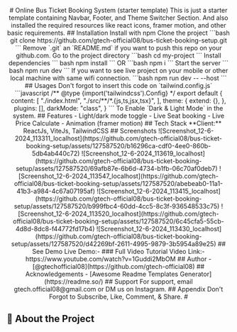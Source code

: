 <div align='center'>

<p> # Online Bus Ticket Booking System (starter template) This is just a starter template containing Navbar, Footer, and Theme Switcher Section. And also installed the required resources like react icons, framer motion, and other basic requirements. ## Installation Install with npm Clone the project ```bash git clone https://github.com/gtech-official08/bus-ticket-booking-setup.git ``` Remove `.git` an `README.md` if you want to push this repo on your github.com. Go to the project directory ```bash cd my-project ``` Install dependencies ``` bash npm install ``` OR ```bash npm i ``` Start the server ``` bash npm run dev ``` If you want to see live project on your mobile or other local machine with same wifi connection. ```bash npm run dev -- --host ``` ## Usages Don't forgot to insert this code on `tailwind.config.js` ```javascript /** @type {import('tailwindcss').Config} */ export default { content: [ "./index.html", "./src/**/*.{js,ts,jsx,tsx}", ], theme: { extend: {}, }, plugins: [], darkMode: "class", } ``` To Enable `Dark & Light Mode` in the system. ## Features - Light/dark mode toggle - Live Seat booking - Live Price Calculate - Animation (framer motion) ## Tech Stack **Client:** ReactJs, ViteJs, TailwindCSS ## Screenshots ![Screenshot_12-6-2024_113311_localhost](https://github.com/gtech-official08/bus-ticket-booking-setup/assets/127587520/b16296ca-cdf0-4ee0-860b-5db4ab440c72) ![Screenshot_12-6-2024_113619_localhost](https://github.com/gtech-official08/bus-ticket-booking-setup/assets/127587520/69afb87e-6b6d-4734-b1fb-06c70af0deb7) ![Screenshot_12-6-2024_113547_localhost](https://github.com/gtech-official08/bus-ticket-booking-setup/assets/127587520/abebeab0-11a1-41b3-a984-4c67a07195af) ![Screenshot_12-6-2024_113415_localhost](https://github.com/gtech-official08/bus-ticket-booking-setup/assets/127587520/b999fbc4-60dd-4cc5-8c3f-936548533c75) ![Screenshot_12-6-2024_113520_localhost](https://github.com/gtech-official08/bus-ticket-booking-setup/assets/127587520/6c45cfa5-55cb-4d8d-8dc8-f44772fd17b4) ![Screenshot_12-6-2024_113430_localhost](https://github.com/gtech-official08/bus-ticket-booking-setup/assets/127587520/d42269bf-2611-4995-9879-3b5954a89e25) ## See Demo Live Demo:- ### Full Video Tutorial Video Link:- https://www.youtube.com/watch?v=1Guddi2MbOM ## Author - [@gtechofficial08](https://github.com/gtech-official08) ## Acknowledgements - [Awesome Readme Templates Generator](https://readme.so/) ## Support For support, email gtech.official08@gmail.com or DM us on Instagram. ## Appendix Don't Forgot to Subscribe, Like, Comment, & Share. #</p>



</div>

## :star2: About the Project
